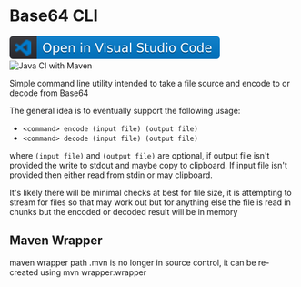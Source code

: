 # Base64 CLI

[![Open in Visual Studio Code](https://raw.githubusercontent.com/tsmoreland/tsmoreland/main/img/open-with-vscode.svg)](https://open.vscode.dev/tsmoreland/base64.java)
![Java CI with Maven](https://github.com/tsmoreland/base64.java/workflows/Java%20CI%20with%20Maven/badge.svg)

Simple command line utility intended to take a file source and encode to or decode from Base64

The general idea is to eventually support the following usage:

- ```<command> encode (input file) (output file)``` 
- ```<command> decode (input file) (output file)```

where ```(input file)``` and ```(output file)``` are optional, 
if output file isn't provided the write to stdout and maybe copy to clipboard.
If input file isn't provided then either read from stdin or may clipboard.

It's likely there will be minimal checks at best for file size, it is attempting to stream for files so that may work out but for anything else the file is read in chunks but the encoded or decoded result will be in memory

## Maven Wrapper

maven wrapper path .mvn is no longer in source control, it can be re-created using mvn wrapper:wrapper
